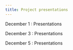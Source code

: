 ```yaml
---
title: Project presentations
---
```


December 1
: Presentations

December 3
: Presentations

December 5
: Presentations
